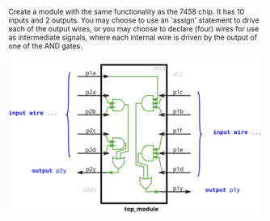 Create a module with the same functionality as the 7458 chip. It has 10 inputs and 2 outputs. 
You may choose to use an 'assign' statement to drive each of the output wires, 
or you may choose to declare (four) wires for use as intermediate signals, where each internal wire is driven by the output of one of the AND gates.

![7458_chip](diagram.png)
